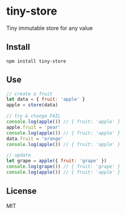 
# tiny-store

  Tiny immutable store for any value

## Install

```
npm install tiny-store
```

## Use

```js
// create a fruit
let data = { fruit: 'apple' }
apple = store(data)

// try & change FAIL
console.log(apple()) // { fruit: 'apple' }
apple.fruit = 'pear'
console.log(apple()) // { fruit: 'apple' }
data.fruit = 'orange'
console.log(apple()) // { fruit: 'apple' }

// update
let grape = apple({ fruit: 'grape' })
console.log(grape()) // { fruit: 'grape' }
console.log(apple()) // { fruit: 'apple' }
```

## License

MIT
